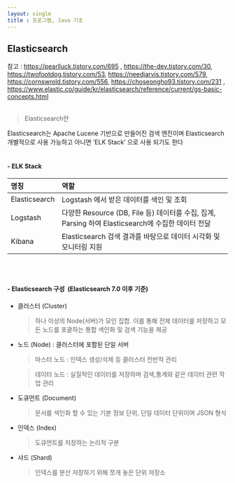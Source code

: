 ```yaml
---
layout: single
title : 프로그램, Java 기초
---
```


## Elasticsearch

참고 : https://pearlluck.tistory.com/695 , https://the-dev.tistory.com/30, https://twofootdog.tistory.com/53, https://needjarvis.tistory.com/579,  https://cornswrold.tistory.com/556, https://choseongho93.tistory.com/231 , https://www.elastic.co/guide/kr/elasticsearch/reference/current/gs-basic-concepts.html
<br/><br/>


> Elasticsearch란  

Elasticsearch는 Apache Lucene 기반으로 만들어진 검색 엔진이며 Elasticsearch 개별적으로 사용 가능하고 아니면 ‘ELK Stack’ 으로 사용 되기도 한다
<br/><br/>

#### - ELK Stack
<div style="text-align:centerl">

| 명칭 | 역할 |
| :----------- | :------------ |
| Elasticsearch | Logstash 에서 받은 데이터를 색인 및 조회  |
| Logstash | 다양한 Resource (DB, File 등) 데이터를 수집, 집계, Parsing 하여 Elasticsearch에 수집한 데이터 전달  |
| Kibana | Elasticsearch 검색 결과를 바탕으로 데이터 시각화 및 모니터링 지원  |

</div>
<br/><br/>

#### - Elasticsearch 구성 &nbsp;(Elasticsearch 7.0 이후 기준)
- 클러스터 (Cluster)
  > 하나 이상의 Node(서버)가 모인 집합. 이를 통해 전체 데이터를 저장하고 모든 노드를 포괄하는 통합 색인화 및 검색 기능을 제공


- 노드 (Node) : 클러스터에 포함된 단일 서버
  >마스터 노드 : 인덱스 생성/삭제 등 클러스터 전반적 관리

  >데이터 노드 : 실질적인 데이터를 저장하며 검색,통계와 같은 데이터 관련 작업 관리


- 도큐먼트 (Document)
  >문서를 색인화 할 수 있는 기본 정보 단위, 단일 데이터 단위이며 JSON 형식

- 인덱스 (Index)
  >도큐먼트를 저장하는 논리적 구분

- 샤드 (Shard)
  >인덱스를 분산 저장하기 위해 쪼개 놓은 단위 저장소